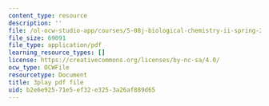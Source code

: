 ```yaml
---
content_type: resource
description: ''
file: /ol-ocw-studio-app/courses/5-08j-biological-chemistry-ii-spring-2016/b2e6e92571e5ef32e3253a26af889d65_u5uvIbaIl3U.pdf
file_size: 69091
file_type: application/pdf
learning_resource_types: []
license: https://creativecommons.org/licenses/by-nc-sa/4.0/
ocw_type: OCWFile
resourcetype: Document
title: 3play pdf file
uid: b2e6e925-71e5-ef32-e325-3a26af889d65
---
```

